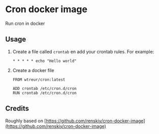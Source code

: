 Cron docker image
=================

Run cron in docker

## Usage
1. Create a file called `crontab` en add your crontab rules. For example:
    ```
    * * * * * echo "Hello world"
    ```
    
1. Create a docker file
    ```
    FROM wtreur/cron:latest

    ADD crontab /etc/cron.d/cron
    RUN crontab /etc/cron.d/cron
    ```

## Credits
Roughly based on [https://github.com/renskiy/cron-docker-image](https://github.com/renskiy/cron-docker-image)